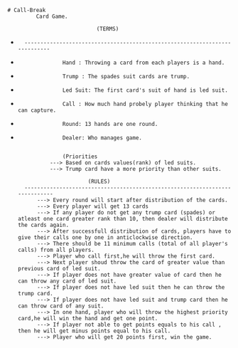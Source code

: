     # Call-Break
             Card Game.

								(TERMS)
+		---------------------------------------------------------------------------
+					Hand : Throwing a card from each players is a hand.
+					Trump : The spades suit cards are trump.
+					Led Suit: The first card's suit of hand is led suit.
+					Call : How much hand probely player thinking that he can capture. 
+					Round: 13 hands are one round.
+					Dealer: Who manages game.


					(Priorities
				---> Based on cards values(rank) of led suits.
				---> Trump card have a more priority than other suits.

							(RULES)
		----------------------------------------------------------------------------
			---> Every round will start after distribution of the cards.
			---> Every player will get 13 cards
			---> If any player do not get any trump card (spades) or atleast one card greater rank than 10, then dealer will distribute the cards again.
			---> After successfull distribution of cards, players have to give their calls one by one in anticlockwise direction. 
			---> There should be 11 minimum calls (total of all player's calls) from all players.
			---> Player who call first,he will throw the first card.
			---> Next player shoud throw the card of greater value than previous card of led suit.
			---> If player does not have greater value of card then he can throw any card of led suit. 
			---> If player does not have led suit then he can throw the trump card.
			---> If player does not have led suit and trump card then he can throw card of any suit.
			---> In one hand, player who will throw the highest priority card,he will win the hand and get one point.
			---> If player not able to get points equals to his call , then he will get minus points equal to his call.
			---> Player who will get 20 points first, win the game. 
